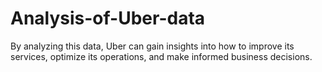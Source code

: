 # Analysis-of-Uber-data
By analyzing this data, Uber can gain insights into how to improve its services, optimize its operations, and make informed business decisions.
